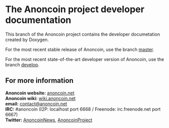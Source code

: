 The Anoncoin project developer documentation
============================================

This branch of the Anoncoin project contains the developer documetation created by Doxygen.

For the most recent stable release of Anoncoin, use the branch [master](https://github.com/Anoncoin/anoncoin/tree/master).

For the most recent state-of-the-art developer version of Anoncoin, use the branch [develop](https://github.com/Anoncoin/anoncoin/tree/develop).

For more information
--------------------
**Anoncoin website:** [anoncoin.net](https://anoncoin.net/)<br />
**Anoncoin wiki:** [wiki.anoncoin.net](https://wiki.anoncoin.net/)<br />
**email:** [contact@anoncoin.net](mailto:contact@anoncoin.net)<br />
**IRC:** #anoncoin (I2P: localhost port 6668 / Freenode: irc.freenode.net port 6667)<br />
**Twitter:** [AnoncoinNews](https://twitter.com/AnoncoinNews), [AnoncoinProject](https://twitter.com/AnoncoinProject)
